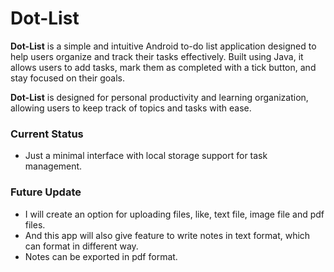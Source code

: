 # **Dot-List**

**Dot-List** is a simple and intuitive Android to-do list application designed to help 
users organize and track their tasks effectively. Built using Java, it allows users to add tasks, 
mark them as completed with a tick button, and stay focused on their goals.

**Dot-List** is designed for personal productivity and learning organization, 
allowing users to keep track of topics and tasks with ease.

### Current Status

* Just a minimal interface with local storage support for task management.

### Future Update

* I will create an option for uploading files, like, text file, image file and pdf files.
* And this app will also give feature to write notes in text format, which can format in different way.
* Notes can be exported in pdf format.

